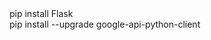 <section>pip install Flask</section>
<section>pip install --upgrade google-api-python-client</section>
